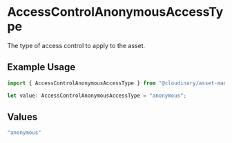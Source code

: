 # AccessControlAnonymousAccessType

The type of access control to apply to the asset.

## Example Usage

```typescript
import { AccessControlAnonymousAccessType } from "@cloudinary/asset-management/models/components";

let value: AccessControlAnonymousAccessType = "anonymous";
```

## Values

```typescript
"anonymous"
```